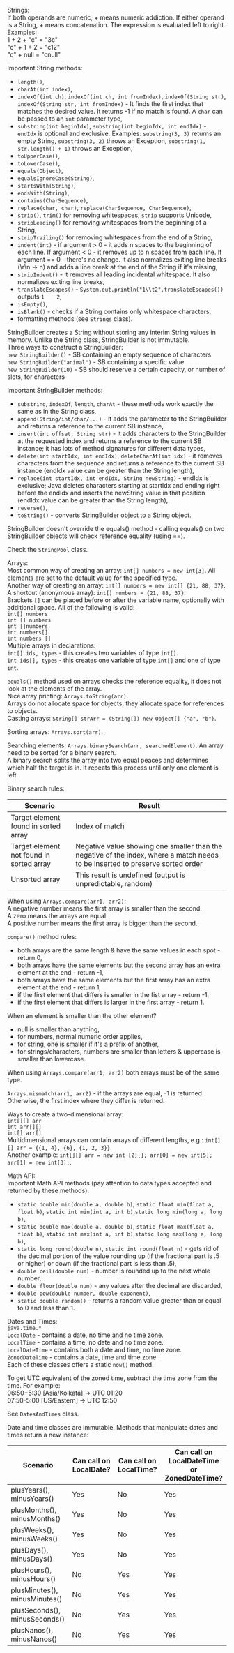 Strings:\
If both operands are numeric, + means numeric addiction. If either operand is a String, + means concatenation.
The expression is evaluated left to right. Examples:\
1 + 2 + "c" = "3c"\
"c" + 1 + 2 = "c12"\
"c" + null = "cnull"

Important String methods:
* `length()`,
* `charAt(int index)`,
* `indexOf(int ch)`, `indexOf(int ch, int fromIndex)`, `indexOf(String str)`, `indexOf(String str, int fromIndex)` - 
It finds the first index that matches the desired value. It returns -1 if no match is found. 
A `char` can be passed to an `int` parameter type,
* `substring(int beginIdx)`, `substring(int beginIdx, int endIdx)` - `endIdx` is optional and exclusive. Examples:
`substring(3, 3)` returns an empty String, `substring(3, 2)` throws an Exception, 
`substring(1, str.length() + 1)` throws an Exception,
* `toUpperCase()`,
* `toLowerCase()`,
* `equals(Object)`,
* `equalsIgnoreCase(String)`,
* `startsWith(String)`,
* `endsWith(String)`,
* `contains(CharSequence)`,
* `replace(char, char)`, `replace(CharSequence, CharSequence)`,
* `strip()`, `trim()` for removing whitespaces, `strip` supports Unicode,
* `stripLeading()` for removing whitespaces from the beginning of a String,
* `stripTrailing()` for removing whitespaces from the end of a String,
* `indent(int)` - if argument > 0 - it adds n spaces to the beginning of each line. If argument < 0 - it removes up to n spaces
from each line. If argument == 0 - there's no change. It also normalizes exiting line breaks (\r\n -> n) and adds a line break 
at the end of the String if it's missing,
* `stripIndent()` - it removes all leading incidental whitespace. It also normalizes exiting line breaks,
* `translateEscapes()` - `System.out.println("1\\t2".translateEscapes())` outputs `1    2`,
* `isEmpty()`,
* `isBlank()` - checks if a String contains only whitespace characters,
* formatting methods (see `Strings` class).

StringBuilder creates a String without storing any interim String values in memory. Unlike the String class, StringBuilder
is not immutable.\
Three ways to construct a StringBuilder:\
`new StringBuilder()` - SB containing an empty sequence of characters\
`new StringBuilder("animal")` - SB containing a specific value\
`new StringBuilder(10)` - SB should reserve a certain capacity, or number of slots, for characters

Important StringBuilder methods:
* `substring`, `indexOf`, `length`, `charAt` - these methods work exactly the same as in the String class,
* `append(String/int/char/...)` - it adds the parameter to the StringBuilder and returns a reference to the current SB instance,
* `insert(int offset, String str)` - it adds characters to the StringBuilder at the requested index and returns a reference 
to the current SB instance; it has lots of method signatures for different data types,
* `delete(int startIdx, int endIdx)`, `deleteCharAt(int idx)` -  it removes characters from the sequence 
and returns a reference to the current SB instance (endIdx value can be greater than the String length),
* `replace(int startIdx, int endIdx, String newString)` - endIdx is exclusive; Java deletes characters starting at startIdx
and ending right before the endIdx and inserts the newString value in that position (endIdx value can be greater than the String length),
* `reverse()`,
* `toString()` - converts StringBuilder object to a String object.

StringBuilder doesn't override the equals() method - calling equals() on two StringBuilder objects will check 
reference equality (using ==).

Check the `StringPool` class.

Arrays:\
Most common way of creating an array: `int[] numbers = new int[3]`. All elements are set to the default value for the
specified type.\
Another way of creating an array: `int[] numbers = new int[] {21, 88, 37}`.\
A shortcut (anonymous array): `int[] numbers = {21, 88, 37}`.\
Brackets `[]` can be placed before or after the variable name, optionally with additional space. All of the following is valid:\
`int[] numbers`\
`int [] numbers`\
`int []numbers`\
`int numbers[]`\
`int numbers []`\
Multiple arrays in declarations:\
`int[] ids, types` - this creates two variables of type `int[]`.\
`int ids[], types` - this creates one variable of type `int[]` and one of type `int`.

`equals()` method used on arrays checks the reference equality, it does not look at the elements of the array.\
Nice array printing: `Arrays.toString(arr)`.\
Arrays do not allocate space for objects, they allocate space for references to objects.\
Casting arrays: `String[] strArr = (String[]) new Object[] {"a", "b"}`.

Sorting arrays: `Arrays.sort(arr)`.

Searching elements: `Arrays.binarySearch(arr, searchedElement)`. An array need to be sorted for a binary search.\
A binary search splits the array into two equal peaces and determines which half the target is in. It repeats this process
until only one element is left.

Binary search rules:

| Scenario                                 | Result                                                                                                                         |
|------------------------------------------|--------------------------------------------------------------------------------------------------------------------------------|
| Target element found in sorted array     | Index of match                                                                                                                 |
| Target element not found in sorted array | Negative value showing one smaller than the negative of the index, where a match needs to be inserted to preserve sorted order |
| Unsorted array                           | This result is undefined (output is unpredictable, random)                                                                     |

When using `Arrays.compare(arr1, arr2)`:\
A negative number means the first array is smaller than the second.\
A zero means the arrays are equal.\
A positive number means the first array is bigger than the second.

`compare()` method rules:
* both arrays are the same length & have the same values in each spot - return 0,
* both arrays have the same elements but the second array has an extra element at the end - return -1,
* both arrays have the same elements but the first array has an extra element at the end - return 1,
* if the first element that differs is smaller in the fist array - return -1,
* if the first element that differs is larger in the first array - return 1.

When an element is smaller than the other element?
* null is smaller than anything,
* for numbers, normal numeric order applies,
* for string, one is smaller if it's a prefix of another,
* for strings/characters, numbers are smaller than letters & uppercase is smaller than lowercase.

When using `Arrays.compare(arr1, arr2)` both arrays must be of the same type.

`Arrays.mismatch(arr1, arr2)` - if the arrays are equal, -1 is returned. Otherwise, the first index where they differ is returned.

Ways to create a two-dimensional array:\
`int[][] arr`\
`int arr[][]`\
`int[] arr[]`\
Multidimensional arrays can contain arrays of different lengths, e.g.: `int[][] arr = {{1, 4}, {6}, {1, 2, 3}}`.\
Another example: `int[][] arr = new int [2][]; arr[0] = new int[5]; arr[1] = new int[3];`.

Math API:\
Important Math API methods (pay attention to data types accepted and returned by these methods):
* `static double min(double a, double b)`, `static float min(float a, float b)`, 
`static int min(int a, int b)`,`static long min(long a, long b)`,
* `static double max(double a, double b)`, `static float max(float a, float b)`,
`static int max(int a, int b)`,`static long max(long a, long b)`,
* `static long round(double n)`, `static int round(float n)` - gets rid of the decimal portion of the value rounding
up (if the fractional part is .5 or higher) or down (if the fractional part is less than .5),
* `double ceil(double num)` - number is rounded up to the next whole number,
* `double floor(double num)` - any values after the decimal are discarded,
* `double pow(double number, double exponent)`,
* `static double random()` - returns a random value greater than or equal to 0 and less than 1.

Dates and Times:\
`java.time.*`\
`LocalDate` - contains a date, no time and no time zone.\
`LocalTime` - contains a time, no date and no time zone.\
`LocalDateTime` - contains both a date and time, no time zone.\
`ZonedDateTime` - contains a date, time and time zone.\
Each of these classes offers a static `now()` method.

To get UTC equivalent of the zoned time, subtract the time zone from the time. For example:\
06:50+5:30 [Asia/Kolkata] -> UTC 01:20\
07:50-5:00 [US/Eastern] -> UTC 12:50

See `DatesAndTimes` class.

Date and time classes are immutable. Methods that manipulate dates and times return a new instance:

| Scenario                      | Can call on LocalDate? | Can call on LocalTime? | Can call on LocalDateTime or ZonedDateTime? |
|-------------------------------|------------------------|------------------------|---------------------------------------------|
| plusYears(), minusYears()     | Yes                    | No                     | Yes                                         |
| plusMonths(), minusMonths()   | Yes                    | No                     | Yes                                         |
| plusWeeks(), minusWeeks()     | Yes                    | No                     | Yes                                         |
| plusDays(), minusDays()       | Yes                    | No                     | Yes                                         |
| plusHours(), minusHours()     | No                     | Yes                    | Yes                                         |
| plusMinutes(), minusMinutes() | No                     | Yes                    | Yes                                         |
| plusSeconds(), minusSeconds() | No                     | Yes                    | Yes                                         |
| plusNanos(), minusNanos()     | No                     | Yes                    | Yes                                         |

